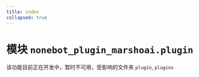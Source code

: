 ```yaml
---
title: index
collapsed: true
---
```

# **模块** `nonebot_plugin_marshoai.plugin`

该功能目前正在开发中，暂时不可用，受影响的文件夹 `plugin`, `plugins`


